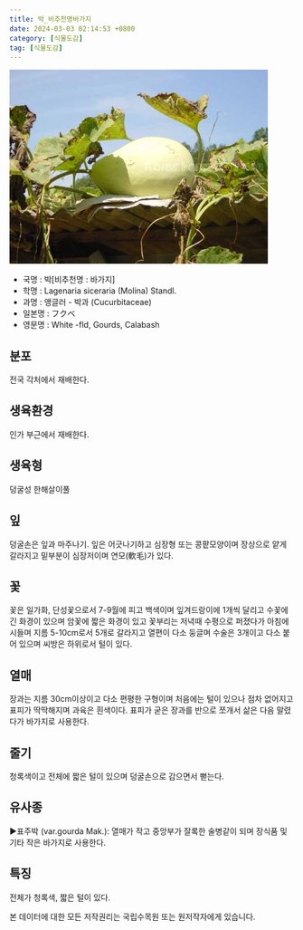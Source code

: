 ```yaml
---
title: 박_비추천명바가지
date: 2024-03-03 02:14:53 +0800
category: [식물도감]
tag: [식물도감]
---
```




![박[비추천명 : 바가지]](/assets/img/fileUpload/plants/basic/Cucurbitaceae/Lagenaria/12180/1_th2.JPG)
- 국명 : 박[비추천명 : 바가지]
- 학명 : Lagenaria siceraria (Molina) Standl.
- 과명 : 앵글러 - 박과 (Cucurbitaceae)
- 일본명 : フクベ
- 영문명 : White -fld, Gourds, Calabash


## 분포
전국 각처에서 재배한다.
## 생육환경
인가 부근에서 재배한다.
## 생육형
덩굴성 한해살이풀 
## 잎
덩굴손은 잎과 마주나기. 잎은 어긋나기하고 심장형 또는 콩팥모양이며 장상으로 얕게 갈라지고 밑부분이 심장저이며 연모(軟毛)가 있다.
## 꽃
꽃은 일가화, 단성꽃으로서 7-9월에 피고 백색이며 잎겨드랑이에 1개씩 달리고 수꽃에 긴 화경이 있으며 암꽃에 짧은 화경이 있고 꽃부리는 저녁때 수평으로 퍼졌다가 아침에 시들며 지름 5-10cm로서 5개로 갈라지고 열편이 다소 둥글며 수술은 3개이고 다소 붙어 있으며 씨방은 하위로서 털이 있다.
## 열매
장과는 지름 30cm이상이고 다소 편평한 구형이며 처음에는 털이 있으나 점차 없어지고 표피가 딱딱해지며 과육은 흰색이다. 표피가 굳은 장과를 반으로 쪼개서 삶은 다음 말렸다가 바가지로 사용한다.
## 줄기
청록색이고 전체에 짧은 털이 있으며 덩굴손으로 감으면서 뻗는다.
## 유사종
▶표주박 (var.gourda Mak.): 열매가 작고 중앙부가 잘록한 술병같이 되며 장식품 및 기타 작은 바가지로 사용한다.
## 특징
전체가 청록색, 짧은 털이 있다.






본 데이터에 대한 모든 저작권리는 국립수목원 또는 원저작자에게 있습니다.
